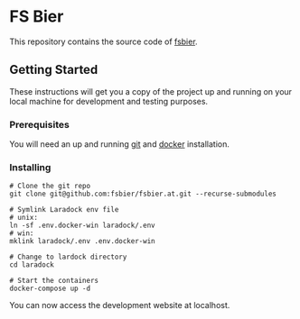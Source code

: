 # FS Bier

This repository contains the source code of [fsbier](http://www.fsbier.at/).

## Getting Started

These instructions will get you a copy of the project up and running on your local machine for development and testing purposes.

### Prerequisites

You will need an up and running [git](https://git-scm.com/) and [docker](https://www.docker.com/) installation.

### Installing

```
# Clone the git repo
git clone git@github.com:fsbier/fsbier.at.git --recurse-submodules

# Symlink Laradock env file
# unix:
ln -sf .env.docker-win laradock/.env
# win:
mklink laradock/.env .env.docker-win

# Change to lardock directory
cd laradock

# Start the containers
docker-compose up -d
```

You can now access the development website at localhost.
